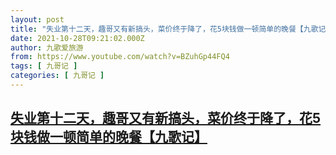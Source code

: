 ```yaml
---
layout: post
title: "失业第十二天，趣哥又有新搞头，菜价终于降了，花5块钱做一顿简单的晚餐【九歌记】"
date: 2021-10-28T09:21:02.000Z
author: 九歌爱旅游
from: https://www.youtube.com/watch?v=BZuhGp44FQ4
tags: [ 九哥记 ]
categories: [ 九哥记 ]
---
```

<!--1635412862000-->
[失业第十二天，趣哥又有新搞头，菜价终于降了，花5块钱做一顿简单的晚餐【九歌记】](https://www.youtube.com/watch?v=BZuhGp44FQ4)
------

<div>

</div>
